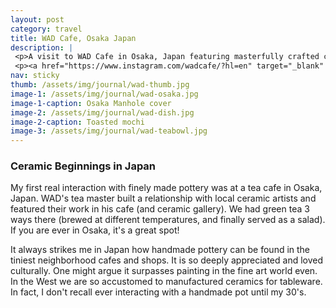 ```yaml
---
layout: post
category: travel
title: WAD Cafe, Osaka Japan
description: |
 <p>A visit to WAD Cafe in Osaka, Japan featuring masterfully crafted ceramics by local artisans.</p>
 <p><a href="https://www.instagram.com/wadcafe/?hl=en" target="_blank" alt="WAD Cafe Instagram"><i class="fa-brands fa-instagram"></i> Follow WAD Cafe on Instagram</a></p>
nav: sticky
thumb: /assets/img/journal/wad-thumb.jpg
image-1: /assets/img/journal/wad-osaka.jpg
image-1-caption: Osaka Manhole cover
image-2: /assets/img/journal/wad-dish.jpg
image-2-caption: Toasted mochi
image-3: /assets/img/journal/wad-teabowl.jpg
---
```

### Ceramic Beginnings in Japan
My first real interaction with finely made pottery was at a tea cafe in Osaka, Japan. WAD's tea master built a relationship with local ceramic artists and featured their work in his cafe (and ceramic gallery). We had green tea 3 ways there (brewed at different temperatures, and finally served as a salad). If you are ever in Osaka, it's a great spot!

It always strikes me in Japan how handmade pottery can be found in the tiniest neighborhood cafes and shops. It is so deeply appreciated and loved culturally. One might argue it surpasses painting in the fine art world even. In the West we are so accustomed to manufactured ceramics for tableware. In fact, I don't recall ever interacting with a handmade pot until my 30's.